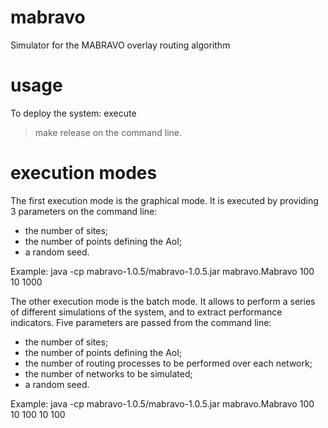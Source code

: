 # mabravo
Simulator for the MABRAVO overlay routing algorithm

# usage

To deploy the system: execute
> make release
on the command line.

# execution modes

The first execution mode is the graphical mode.
It is executed by providing 3 parameters on the command line:
- the number of sites;
- the number of points defining the AoI;
- a random seed.

Example:
java -cp mabravo-1.0.5/mabravo-1.0.5.jar mabravo.Mabravo 100 10 1000

The other execution mode is the batch mode. It allows to perform a series of different simulations of the system, and to extract performance indicators. Five parameters are passed from the command line:
- the number of sites;
- the number of points defining the AoI;
- the number of routing processes to be performed over each network;
- the number of networks to be simulated;
- a random seed.

Example:
java -cp mabravo-1.0.5/mabravo-1.0.5.jar mabravo.Mabravo 100 10 100 10 100

